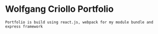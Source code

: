 # Wolfgang Criollo Portfolio
    Portfolio is build using react.js, webpack for my module bundle and express framework
